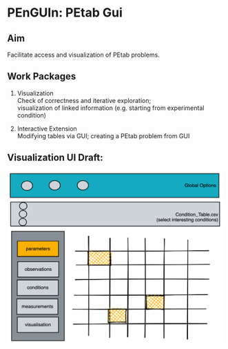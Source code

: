 # PEnGUIn: PEtab Gui

## Aim
Facilitate access and visualization of PEtab problems.

## Work Packages
1. Visualization  
Check of correctness and iterative exploration;  
visualization of linked information (e.g. starting from experimental condition)

2. Interactive Extension  
Modifying tables via GUI; creating a PEtab problem from GUI

## Visualization UI Draft:
<img src="1stVersion_Vis.png" alt="User-Interface Draft" style="height: 400px; width:500px;"/>

